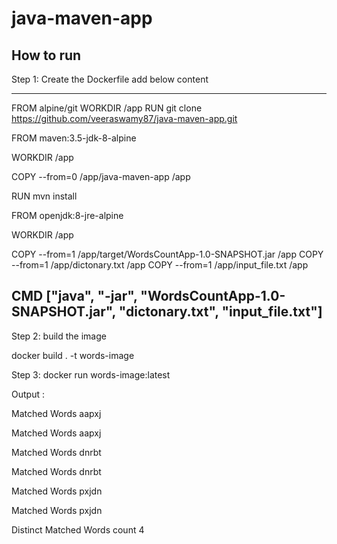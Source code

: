 # java-maven-app

How to run 
------------------

Step 1: Create the Dockerfile add below content 

-------------------------------------------
FROM alpine/git
WORKDIR /app
RUN git clone https://github.com/veeraswamy87/java-maven-app.git

FROM maven:3.5-jdk-8-alpine

WORKDIR /app

COPY --from=0 /app/java-maven-app /app

RUN mvn install

FROM openjdk:8-jre-alpine

WORKDIR /app

COPY  --from=1 /app/target/WordsCountApp-1.0-SNAPSHOT.jar /app
COPY --from=1  /app/dictonary.txt /app
COPY  --from=1 /app/input_file.txt /app

CMD ["java", "-jar", "WordsCountApp-1.0-SNAPSHOT.jar", "dictonary.txt", "input_file.txt"]
-----------------------------------------------------------------------------------

Step 2: build the image 

 docker build . -t words-image
 
 Step 3: docker run words-image:latest
 
 Output : 
 
Matched Words  aapxj

Matched Words  aapxj

Matched Words  dnrbt

Matched Words  dnrbt

Matched Words  pxjdn

Matched Words  pxjdn

Distinct Matched Words count 4



